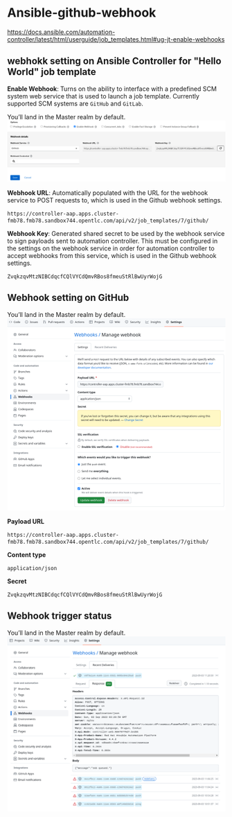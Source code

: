 # Ansible-github-webhook

https://docs.ansible.com/automation-controller/latest/html/userguide/job_templates.html#ug-jt-enable-webhooks


## webhokk setting on Ansible Controller for "Hello World" job template

**Enable Webhook**: Turns on the ability to interface with a predefined SCM system web service that is used to launch a job template. Currently supported SCM systems are `GitHub` and `GitLab`.

You’ll land in the Master realm by default.
![SSO](images/job-template-webhook-01.png)

**Webhook URL**: Automatically populated with the URL for the webhook service to POST requests to, which is used in the Github webhook settings.
```
https://controller-aap.apps.cluster-fmb78.fmb78.sandbox744.opentlc.com/api/v2/job_templates/7/github/
```

**Webhook Key**: Generated shared secret to be used by the webhook service to sign payloads sent to automation controller. This must be configured in the settings on the webhook service in order for automation controller to accept webhooks from this service, which is used in the Github webhook settings.
```
ZvqkzqvMtzNIBCdqcfCQlVYCdQmvRBos8fmeuStRlBwUyrWojG
```



## Webhook setting on GitHub


You’ll land in the Master realm by default.
![SSO](images/job-template-webhook-02.png)

**Payload URL**
```
https://controller-aap.apps.cluster-fmb78.fmb78.sandbox744.opentlc.com/api/v2/job_templates/7/github/
```

**Content type**
```
application/json
```

**Secret**
```
ZvqkzqvMtzNIBCdqcfCQlVYCdQmvRBos8fmeuStRlBwUyrWojG
```

## Webhook trigger status
You’ll land in the Master realm by default.
![SSO](images/job-template-webhook-03.png)
